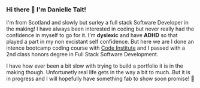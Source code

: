 ### Hi there 👋 I'm Danielle Tait!

I'm from Scotland and slowly but surley a full stack Software Developer in the making! I have always been interested in coding but never really had the confidence in myself to go for it. I'm **dyslexic** and have **ADHD** so that played a part in my non excistant self confidence. But here we are I done an intence bootcamp coding course with [Code Institute](https://codeinstitute.net) and I passed with a 2nd class honors degree in Full Stack Software Development. 

I have how ever been a bit slow with trying to build a portfolio it is in the making though. Unfortunetly real life gets in the way a bit to much..But it is in progress and I will hopefully have something fab to show soon promise! 💌
